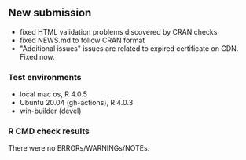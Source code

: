## New submission

- fixed HTML validation problems discovered by CRAN checks
- fixed NEWS.md to follow CRAN format
- "Additional issues" issues are related to expired certificate on CDN. Fixed now.

### Test environments

- local mac os, R 4.0.5
- Ubuntu 20.04 (gh-actions), R 4.0.3
- win-builder (devel)

### R CMD check results

There were no ERRORs/WARNINGs/NOTEs. 
